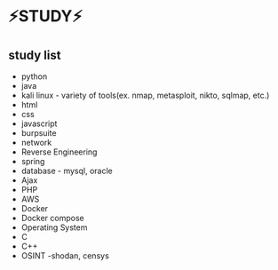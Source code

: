# ⚡STUDY⚡
## study list
+ python
+ java
+ kali linux - variety of tools(ex. nmap, metasploit, nikto, sqlmap, etc.)
+ html
+ css
+ javascript
+ burpsuite
+ network
+ Reverse Engineering
+ spring
+ database - mysql, oracle
+ Ajax
+ PHP
+ AWS
+ Docker
+ Docker compose
+ Operating System
+ C
+ C++
+ OSINT -shodan, censys

